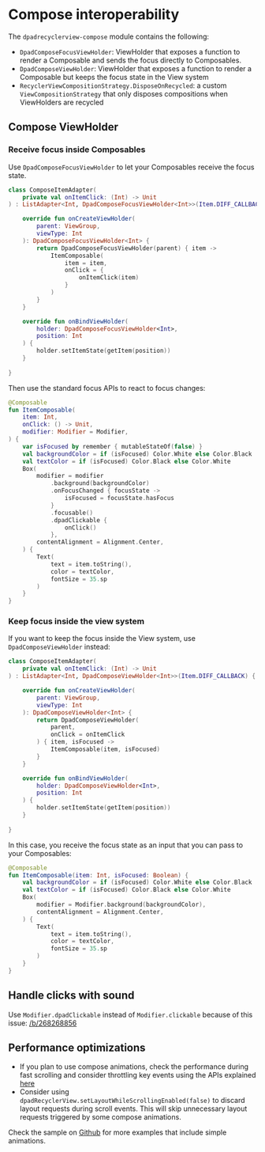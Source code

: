# Compose interoperability

The `dpadrecyclerview-compose` module contains the following:

- `DpadComposeFocusViewHolder`: ViewHolder that exposes a function to render a Composable and sends the focus directly to Composables.
- `DpadComposeViewHolder`:  ViewHolder that exposes a function to render a Composable but keeps the focus state in the View system
- `RecyclerViewCompositionStrategy.DisposeOnRecycled`: a custom `ViewCompositionStrategy` that only disposes compositions when ViewHolders are recycled

## Compose ViewHolder

### Receive focus inside Composables

Use `DpadComposeFocusViewHolder` to let your Composables receive the focus state.

```kotlin linenums="1"
class ComposeItemAdapter(
    private val onItemClick: (Int) -> Unit
) : ListAdapter<Int, DpadComposeFocusViewHolder<Int>>(Item.DIFF_CALLBACK) {

    override fun onCreateViewHolder(
        parent: ViewGroup,
        viewType: Int
    ): DpadComposeFocusViewHolder<Int> {
        return DpadComposeFocusViewHolder(parent) { item ->
            ItemComposable(
                item = item,
                onClick = {
                    onItemClick(item)
                }
            )
        }
    }

    override fun onBindViewHolder(
        holder: DpadComposeFocusViewHolder<Int>, 
        position: Int
    ) {
        holder.setItemState(getItem(position))
    }
    
}
```

Then use the standard focus APIs to react to focus changes:

```kotlin linenums="1", hl_lines="13-16"
@Composable
fun ItemComposable(
    item: Int, 
    onClick: () -> Unit,
    modifier: Modifier = Modifier,
) {
    var isFocused by remember { mutableStateOf(false) }
    val backgroundColor = if (isFocused) Color.White else Color.Black
    val textColor = if (isFocused) Color.Black else Color.White
    Box(
        modifier = modifier
            .background(backgroundColor)
            .onFocusChanged { focusState ->
                isFocused = focusState.hasFocus
            }
            .focusable()
            .dpadClickable {
                onClick()
            },
        contentAlignment = Alignment.Center,
    ) {
        Text(
            text = item.toString(),
            color = textColor,
            fontSize = 35.sp
        )
    }
}
```

### Keep focus inside the view system

If you want to keep the focus inside the View system, use `DpadComposeViewHolder` instead:

```kotlin linenums="1"
class ComposeItemAdapter(
    private val onItemClick: (Int) -> Unit
) : ListAdapter<Int, DpadComposeViewHolder<Int>>(Item.DIFF_CALLBACK) {

    override fun onCreateViewHolder(
        parent: ViewGroup,
        viewType: Int
    ): DpadComposeViewHolder<Int> {
        return DpadComposeViewHolder(
            parent,
            onClick = onItemClick
        ) { item, isFocused ->
            ItemComposable(item, isFocused)
        }
    }

    override fun onBindViewHolder(
        holder: DpadComposeViewHolder<Int>, 
        position: Int
    ) {
        holder.setItemState(getItem(position))
    }
    
}
```

In this case, you receive the focus state as an input that you can pass to your Composables:

```kotlin linenums="1"
@Composable
fun ItemComposable(item: Int, isFocused: Boolean) {
    val backgroundColor = if (isFocused) Color.White else Color.Black
    val textColor = if (isFocused) Color.Black else Color.White
    Box(
        modifier = Modifier.background(backgroundColor),
        contentAlignment = Alignment.Center,
    ) {
        Text(
            text = item.toString(),
            color = textColor,
            fontSize = 35.sp
        )
    }
}
```

## Handle clicks with sound

Use `Modifier.dpadClickable` instead of `Modifier.clickable` because of this issue: 
[/b/268268856](https://issuetracker.google.com/issues/268268856)

## Performance optimizations

- If you plan to use compose animations, check the performance during fast scrolling and consider throttling key events using the APIs explained [here](recipes/scrolling.md#limiting-number-of-pending-alignments)
- Consider using `dpadRecyclerView.setLayoutWhileScrollingEnabled(false)` to discard layout requests during scroll events.
This will skip unnecessary layout requests triggered by some compose animations.


Check the sample on [Github](https://github.com/rubensousa/DpadRecyclerView/) for more examples that include simple animations.